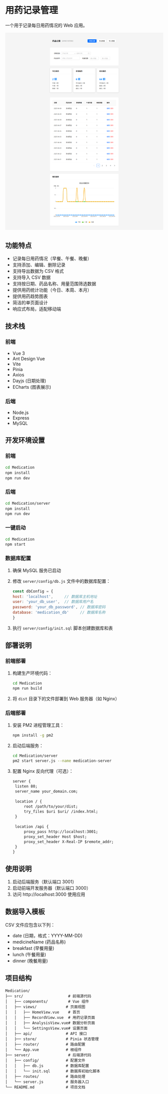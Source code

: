 # 用药记录管理

一个用于记录每日用药情况的 Web 应用。

![药品记录管理](https://github.com/ZeroOneCN/Medication/blob/main/image/%E8%8D%AF%E5%93%81%E8%AE%B0%E5%BD%95%E7%AE%A1%E7%90%86.png "药品记录管理")

## 功能特点

- 记录每日用药情况（早餐、午餐、晚餐）
- 支持添加、编辑、删除记录
- 支持导出数据为 CSV 格式
- 支持导入 CSV 数据
- 支持按日期、药品名称、用量范围筛选数据
- 提供用药统计功能（今日、本周、本月）
- 提供用药趋势图表
- 简洁的单页面设计
- 响应式布局，适配移动端

## 技术栈

### 前端

- Vue 3
- Ant Design Vue
- Vite
- Pinia
- Axios
- Dayjs (日期处理)
- ECharts (图表展示)

### 后端

- Node.js
- Express
- MySQL

## 开发环境设置

### 前端

```bash
cd Medication
npm install
npm run dev
```

### 后端

```bash
cd Medication/server
npm install
npm run dev
```

### 一键启动

```bash
cd Medication
npm start
```

### 数据库配置

1. 确保 MySQL 服务已启动

2. 修改 `server/config/db.js` 文件中的数据库配置：
   
   ```javascript
   const dbConfig = {
   host: 'localhost',     // 数据库主机地址
   user: 'your_db_user',  // 数据库用户名
   password: 'your_db_password', // 数据库密码
   database: 'medication_db'     // 数据库名称
   }
   ```

3. 执行 `server/config/init.sql` 脚本创建数据库和表

## 部署说明

### 前端部署

1. 构建生产环境代码：
   
   ```bash
   cd Medication
   npm run build
   ```

2. 将 `dist` 目录下的文件部署到 Web 服务器（如 Nginx）

### 后端部署

1. 安装 PM2 进程管理工具：
   
   ```bash
   npm install -g pm2
   ```

2. 启动后端服务：
   
   ```bash
   cd Medication/server
   pm2 start server.js --name medication-server
   ```

3. 配置 Nginx 反向代理（可选）：
   
   ```nginx
   server {
    listen 80;
    server_name your_domain.com;
   
    location / {
        root /path/to/your/dist;
        try_files $uri $uri/ /index.html;
    }
   
    location /api {
        proxy_pass http://localhost:3001;
        proxy_set_header Host $host;
        proxy_set_header X-Real-IP $remote_addr;
    }
   }
   ```

## 使用说明

1. 启动后端服务（默认端口 3001）
2. 启动前端开发服务器（默认端口 3000）
3. 访问 http://localhost:3000 使用应用

## 数据导入模板

CSV 文件应包含以下列：

- date (日期，格式：YYYY-MM-DD)
- medicineName (药品名称)
- breakfast (早餐用量)
- lunch (午餐用量)
- dinner (晚餐用量)

## 项目结构

```
Medication/
├── src/                    # 前端源代码
│   ├── components/         # Vue 组件
│   ├── views/             # 页面视图
│   │   ├── HomeView.vue    # 首页
│   │   ├── RecordView.vue  # 用药记录页面
│   │   ├── AnalysisView.vue# 数据分析页面
│   │   └── SettingsView.vue# 设置页面
│   ├── api/               # API 接口
│   ├── store/             # Pinia 状态管理
│   ├── router/            # 路由配置
│   └── App.vue            # 根组件
├── server/                 # 后端源代码
│   ├── config/            # 配置文件
│   │   ├── db.js          # 数据库配置
│   │   └── init.sql       # 数据库初始化脚本
│   ├── routes/            # 路由处理
│   └── server.js          # 服务器入口
└── README.md              # 项目文档
```
